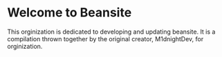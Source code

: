 # Welcome to Beansite
This orginization is dedicated to developing and updating beansite. It is a compilation thrown together by the original creator, M1dnightDev, for orginization.
